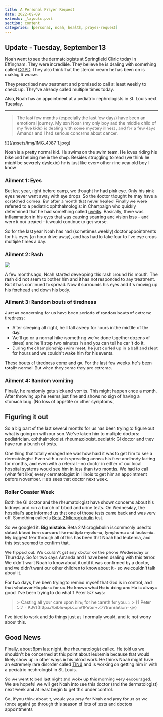 ```yaml
---
title: A Personal Prayer Request
date: 2022-09-09
extends: _layouts.post
section: content
categories: [personal, noah, health, prayer-request]
---
```


## Update - Tuesday, September 13
Noah went to see the dermatologists at Springfield Clinic today in Effingham.  They were incredible.  They believe he is dealing with something called [CGPD](https://en.wikipedia.org/wiki/Childhood_granulomatous_periorificial_dermatitis).  They also think that the steroid cream he has been on is making it worse.

They prescribed new treatment and promised to call at least weekly to check up.  They've already called multiple times today.

Also, Noah has an appointment at a pediatric nephrologists in St. Louis next Tuesday.

---

<blockquote class="summary">

 The last few months (especially the last few days) have been an emotional journey.  My son Noah (my only boy and the middle child of my five kids) is dealing with some mystery illness, and for a few days Amanda and I had serious concerns about cancer.  

</blockquote>

![](/assets/img/IMG_4087 1.jpeg)

Noah is a pretty normal kid.  He swims on the swim team.  He loves riding his bike and helping me in the shop.  Besides struggling to read (we think he might be severely dyslexic) he is just like every other nine year old boy I know.  

### Ailment 1: Eyes

But last year, right before camp, we thought he had pink eye.  Only his pink eyes never went away with eye drops.  So the doctor thought he may have a scratched cornea.  But after a month that never healed.  Finally we were referred to a pediatric ophthalmologist in Champaign who quickly determined that he had something called [uveitis](https://my.clevelandclinic.org/health/diseases/14414-uveitis).   Basically, there was inflammation in his eyes that was causing scarring and vision loss - and were it not treated - it would continue to get worse.

So for the last year Noah has had (sometimes weekly) doctor appointments for his eyes (an hour drive away), and has had to take four to five eye drops multiple times a day.

### Ailment 2: Rash

![](/assets/img/IMG_0497.jpg)

A few months ago, Noah started developing this rash around his mouth.  The rash did not seem to bother him and it has not responded to any treatment.  But it has continued to spread.  Now it surrounds his eyes and it's moving up his forehead and down his body.

### Ailment 3: Random bouts of tiredness

Just as concerning for us have been periods of random bouts of extreme tiredness:  

- After sleeping all night, he'll fall asleep for hours in the middle of the day. 
- We'll go on a normal hike (something we've done together dozens of times) and he'll stop two minutes in and you can tell he can't do it.  
- During the championship swim meet, he just curled up in a ball and slept for hours and we couldn't wake him for his events.

These bouts of tiredness come and go.  For the last few weeks, he's been totally normal.  But when they come they are extreme.

### Ailment 4: Random vomiting



Finally, he randomly gets sick and vomits.  This might happen once a month.  After throwing up he seems just fine and shows no sign of having a stomach bug.  (No loss of appetite or other symptoms.)

## Figuring it out

So a big part of the last several months for us has been trying to figure out what is going on with our son.  We've taken him to multiple doctors: pediatrician, ophthalmologist, rheumatologist, pediatric GI doctor and they have run a bunch of tests. 

One thing that totally enraged me was how hard it was to get him to see a dermatologist.  Even with a rash spreading across his face and body lasting for months, and even with a referral - no doctor in either of our local hospital systems would see him in less than two months.  We had to call (what felt like) every dermatologist in Illinois to get him an appointment before November.  He's sees that doctor next week.

### Roller Coaster Week

Both the GI doctor and the rheumatologist have shown concerns about his kidneys and run a bunch of blood and urine tests.  On Wednesday, the hospital's app informed us that one of those tests came back and was very off.  Something called a [Beta 2 Microglobulin](https://medlineplus.gov/lab-tests/beta-2-microglobulin-b2m-tumor-marker-test/) test.  

So we googled it.   **Big mistake.**  Beta 2 Microglobulin is commonly used to detect blood born cancers like multiple myeloma, lymphoma and leukemia.    My biggest fear through all of this has been that Noah had leukemia, and this test seemed to confirm that.

We flipped out.  We couldn't get any doctor on the phone Wednesday or Thursday.  So for two days Amanda and I have been dealing with this terror.  We didn't want Noah to know about it until it was confirmed by a doctor, and we didn't want our other children to know about it - so we couldn't talk about it.  

For two days, I've been trying to remind myself that God is in control, and that whatever His plans for us, He knows what He is doing and He is always good.  I've been trying to do what 1 Peter 5:7 says:

<blockquote class="bible"> 
> Casting all your care upon him; for he careth for you.
> 
> 
  [1 Peter 5:7 - KJV](https://bible-api.com/1Peter+5:7?translation=kjv)
</blockquote>

I've tried to work and do things just as I normally would, and to not worry about this.  

## Good News

Finally, about 8pm last night, the rheumatologist called.  He told us we shouldn't be concerned at this point about leukemia because that would likely show up in other ways in his blood work.  He thinks Noah might have an extremely rare disorder called [TINU](https://pubmed.ncbi.nlm.nih.gov/29429748/) and is working on getting him in with a pediatric nephrologist in St. Louis.  

So we went to bed last night and woke up this morning very encouraged.  We are hopeful we will get Noah into see this doctor (and the dermatologist) next week and at least begin to get this under control.

So, if you think about it, would you pray for Noah and pray for us as we (once again) go through this season of lots of tests and doctors appointments.


